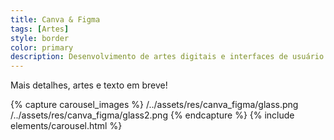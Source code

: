 ```yaml
---
title: Canva & Figma
tags: [Artes]
style: border
color: primary
description: Desenvolvimento de artes digitais e interfaces de usuário (U.I.) através de plataformas online.
---
```


Mais detalhes, artes e texto em breve!

{% capture carousel_images %}
/../assets/res/canva_figma/glass.png
/../assets/res/canva_figma/glass2.png
{% endcapture %}
{% include elements/carousel.html %}